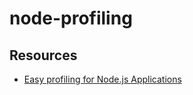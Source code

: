 # node-profiling

## Resources

- [Easy profiling for Node.js Applications](https://nodejs.org/en/docs/guides/simple-profiling/)
